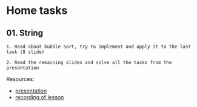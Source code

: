 # Home tasks

## 01. String   

``` 
1. Read about bubble sort, try to implement and apply it to the last task (8 slide) 

2. Read the remaining slides and solve all the tasks from the presentation
```

Resources:
* [presentation](https://docs.google.com/presentation/d/1C5SkWZLgjw0CTezEDQ9UuAt00UabZ9-d5X14NK7TUuA/edit?usp=sharing)
* [recording of lesson](https://youtu.be/lI3Llr0stxg)
